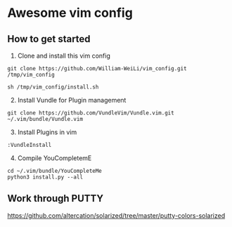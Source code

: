 # Awesome vim config

## How to get started
1. Clone and install this vim config
```
git clone https://github.com/William-WeiLi/vim_config.git /tmp/vim_config

sh /tmp/vim_config/install.sh
```
2. Install Vundle for Plugin management
```
git clone https://github.com/VundleVim/Vundle.vim.git ~/.vim/bundle/Vundle.vim
```
3. Install Plugins in vim
```
:VundleInstall
```
4. Compile YouCompletemE
```
cd ~/.vim/bundle/YouCompleteMe
python3 install.py --all
```

## Work through PUTTY
https://github.com/altercation/solarized/tree/master/putty-colors-solarized
